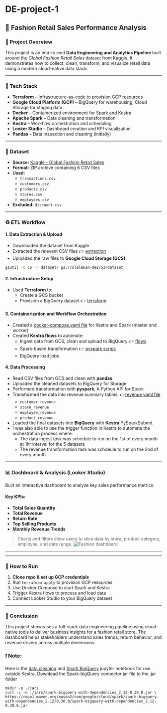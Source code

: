 # DE-project-1

## 🌿 Fashion Retail Sales Performance Analysis

### 📌 Project Overview

This project is an end-to-end **Data Engineering and Analytics Pipeline** built around the *Global Fashion Retail Sales* dataset from Kaggle. It demonstrates how to collect, clean, transform, and visualize retail data using a modern cloud-native data stack.



---

### 🧰 Tech Stack

- **Terraform** – Infrastructure-as-code to provision GCP resources
- **Google Cloud Platform (GCP)** – BigQuery for warehousing, Cloud Storage for staging data
- **Docker** – Containerized environment for Spark and Kestra
- **Apache Spark** – Data cleaning and transformation
- **Kestra** – Workflow orchestration and scheduling
- **Looker Studio** – Dashboard creation and KPI visualization
- **Pandas** – Data inspection and cleaning (initially)

---

### 📂 Dataset

- **Source:** [Kaggle - Global Fashion Retail Sales](https://www.kaggle.com/datasets/ricgomes/global-fashion-retail-stores-dataset)
- **Format:** ZIP archive containing 6 CSV files
- **Used:**
  - `transactions.csv`
  - `customers.csv`
  - `products.csv`
  - `stores.csv`
  - `employees.csv`
- **Excluded:** `discount.csv`

---

### ♻️ ETL Workflow

#### 1. **Data Extraction & Upload**

- Downloaded the dataset from Kaggle
- Extracted the relevant CSV files 👉 [extraction](https://github.com/SherifOlalekan/DE-project-1/blob/main/extraction.ipynb)
- Uploaded the raw files to **Google Cloud Storage (GCS)**
```bash
gsutil -m cp -r dataset/ gs://olalekan-de2753/dataset
```

#### 2. **Infrastructure Setup**

- Used **Terraform** to:
  - Create a GCS bucket
  - Provision a BigQuery dataset 👉 [terraform](https://github.com/SherifOlalekan/DE-project-1/tree/main/terraform_gcp)

#### 3. **Containerization and Workflow Orchestration**

-  Created a [docker-compose.yaml file](https://github.com/SherifOlalekan/DE-project-1/blob/main/spark_kestra_docker/docker-compose.yml) for Kestra and Spark (master and worker)
- Created **Kestra flows** to automate:
  - Ingest data from GCS, clean and upload to BigQuery 👉 [flows](https://github.com/SherifOlalekan/DE-project-1/tree/main/spark_kestra_docker/kestra_flow/data_etl.yml)
  - Spark-based transformation 👉 [pyspark scrips](https://github.com/SherifOlalekan/DE-project-1/tree/main/spark_kestra_docker/spark)
  - BigQuery load jobs

#### 4. **Data Processing**

- Read CSV files from GCS and clean with **pandas**
- Uploaded the cleaned datasets to BigQuery for Storage
- Performed transformation with **pyspark**, A Python API for Spark
- Transformed the data into revenue summary tables: 👉[revenue yaml file](https://github.com/SherifOlalekan/DE-project-1/blob/main/spark_kestra_docker/kestra_flow/revenue.yml)
  - `customer_revenue`
  - `store_revenue`
  - `employee_revenue`
  - `product_revenue`
- Loaded the final datasets into **BigQuery** with **Kestra** PySparkSubmit.
- I was also able to use the trigger function in Kestra to automate the orchestration process where:
  - The data ingest task was schedule to run on the 1st of every month at 1hr interval for the 5 datasets
  - The revenue transformation task was schdeule to run on the 2nd of every month

---

### 📊 Dashboard & Analysis (Looker Studio)

Built an interactive dashboard to analyze key sales performance metrics:

#### Key KPIs:

- **Total Sales Quantity**
- **Total Revenue**
- **Return Rate**
- **Top Selling Products**
- **Monthly Revenue Trends**

> Charts and filters allow users to slice data by store, product category, employee, and date range.
![Fashion dashboard](https://github.com/user-attachments/assets/3db2ac95-2e07-41d3-8bc4-b03aef40558f)
---

---

### 🚀 How to Run

1. **Clone repo & set up GCP credentials**
2. Run `terraform apply` to provision GCP resources
3. Use Docker Compose to start Spark and Kestra
4. Trigger Kestra flows to process and load data
5. Connect Looker Studio to your BigQuery dataset



---

### 📌 Conclusion

This project showcases a full-stack data engineering pipeline using cloud-native tools to deliver business insights for a fashion retail store. The dashboard helps stakeholders understand sales trends, return behavior, and revenue drivers across multiple dimensions.



### ❗ Note:
Here is the [data cleaning](https://github.com/SherifOlalekan/DE-project-1/blob/main/dataset_cleaning.ipynb) and 
[Spark BiqQuery](https://github.com/SherifOlalekan/DE-project-1/blob/main/spark_kestra_docker/spark/spark_bigquery.ipynb) jupyter notebook for use outside Kestra.
Download the Spark-bigQuery connector jar file to the .jar folder
```
mkdir -p ./jars
curl -L -o ./jars/spark-bigquery-with-dependencies_2.12-0.30.0.jar \
https://repo1.maven.org/maven2/com/google/cloud/spark/spark-bigquery-with-dependencies_2.12/0.30.0/spark-bigquery-with-dependencies_2.12-0.30.0.jar

```
